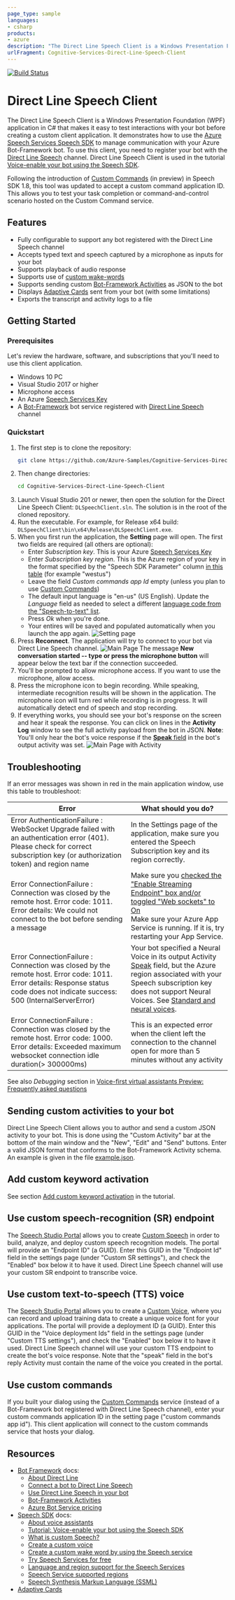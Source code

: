 ```yaml
---
page_type: sample
languages:
- csharp
products:
- azure
description: "The Direct Line Speech Client is a Windows Presentation Foundation (WPF) application in C# that makes it easy to test interactions with your bot before creating a custom client application."
urlFragment: Cognitive-Services-Direct-Line-Speech-Client
---
```


[![Build Status](https://msasg.visualstudio.com/Skyman/_apis/build/status/Azure-Samples.Cognitive-Services-Direct-Line-Speech-Client?branchName=master)](https://msasg.visualstudio.com/Skyman/_build/latest?definitionId=10284&branchName=master)

# Direct Line Speech Client

The Direct Line Speech Client is a Windows Presentation Foundation (WPF) application in C# that makes it easy to test interactions with your bot before creating a custom client application. It demonstrates how to use the [Azure Speech Services Speech SDK](https://docs.microsoft.com/azure/cognitive-services/speech-service/speech-sdk) to manage communication with your Azure Bot-Framework bot. To use this client, you need to register your bot with the [Direct Line Speech](https://docs.microsoft.com/en-us/azure/bot-service/bot-service-channel-connect-directlinespeech?view=azure-bot-service-4.0) channel. Direct Line Speech Client is used in the tutorial [Voice-enable your bot using the Speech SDK](https://docs.microsoft.com/en-us/azure/cognitive-services/speech-service/tutorial-voice-enable-your-bot-speech-sdk).

Following the introduction of [Custom Commands](https://docs.microsoft.com/en-us/azure/cognitive-services/speech-service/custom-commands) (in preview) in Speech SDK 1.8, this tool was updated to accept a custom command application ID. This allows you to test your task completion or command-and-control scenario hosted on the Custom Command service.

## Features

* Fully configurable to support any bot registered with the Direct Line Speech channel
* Accepts typed text and speech captured by a microphone as inputs for your bot
* Supports playback of audio response
* Supports use of [custom wake-words](https://docs.microsoft.com/en-us/azure/cognitive-services/speech-service/speech-devices-sdk-create-kws)
* Supports sending custom [Bot-Framework Activities](https://github.com/Microsoft/botframework-sdk/blob/master/specs/botframework-activity/botframework-activity.md) as JSON to the bot
* Displays [Adaptive Cards](https://adaptivecards.io/) sent from your bot (with some limitations)
* Exports the transcript and activity logs to a file

## Getting Started

### Prerequisites

Let's review the hardware, software, and subscriptions that you'll need to use this client application.

- Windows 10 PC
- Visual Studio 2017 or higher
- Microphone access
- An Azure [Speech Services Key](https://docs.microsoft.com/en-us/azure/cognitive-services/speech-service/get-started)
- A [Bot-Framework](https://dev.botframework.com/) bot service registered with [Direct Line Speech](https://docs.microsoft.com/en-us/azure/bot-service/bot-service-channel-connect-directlinespeech?view=azure-bot-service-4.0) channel

### Quickstart

1. The first step is to clone the repository:
   ```bash
   git clone https://github.com/Azure-Samples/Cognitive-Services-Direct-Line-Speech-Client.git
   ```
2. Then change directories:
   ```bash
   cd Cognitive-Services-Direct-Line-Speech-Client
   ```
3. Launch Visual Studio 201 or newer, then open the solution for the Direct Line Speech Client: `DLSpeechClient.sln`. The solution is in the root of the cloned repository.
4. Run the executable. For example, for Release x64 build: `DLSpeechClient\bin\x64\Release\DLSpeechClient.exe`.
5. When you first run the application, the **Setting** page will open. The first two fields are required (all others are optional):
    - Enter _Subscription key_. This is your Azure [Speech Services Key](https://docs.microsoft.com/en-us/azure/cognitive-services/speech-service/get-started)
    - Enter _Subscription key region_. This is the Azure region of your key in the format specified by the "Speech SDK Parameter" column [in this table](https://docs.microsoft.com/en-us/azure/cognitive-services/speech-service/regions#speech-to-text-text-to-speech-and-translation) (for example "westus")
    - Leave the field _Custom commands app Id_ empty (unless you plan to use [Custom Commands](#use-custom-commands))
    - The default input language is "en-us" (US English). Update the _Language_ field as needed to select a different [language code from the "Speech-to-text" list](https://docs.microsoft.com/en-us/azure/cognitive-services/speech-service/language-support).
    - Press _Ok_ when you're done.
    - Your entires will be saved and populated automatically when you launch the app again.
![Setting page](docs/media/SettingsPage.png)  
6. Press **Reconnect**. The application will try to connect to your bot via Direct Line Speech channel.
![Main Page](docs/media/MainPage.png)
The message **New conversation started -- type or press the microphone button** will appear below the text bar if the connection succeeded.
7. You'll be prompted to allow microphone access. If you want to use the microphone, allow access.
8. Press the microphone icon to begin recording. While speaking, intermediate recognition results will be shown in the application. The microphone icon will turn red while recording is in progress. It will automatically detect end of speech and stop recording.
9. If everything works, you should see your bot's response on the screen and hear it speak the response. You can click on lines in the **Activity Log** window to see the full activity payload from the bot in JSON.
    **Note**: You'll only hear the bot's voice response if the [**Speak** field](https://github.com/Microsoft/botframework-sdk/blob/master/specs/botframework-activity/botframework-activity.md#speak) in the bot's output activity was set.
![Main Page with Activity](docs/media/MainPageWithActivity.png)

## Troubleshooting

If an error messages was shown in red in the main application window, use this table to troubleshoot:

| Error | What should you do? |
|-------|----------------------|
|Error AuthenticationFailure : WebSocket Upgrade failed with an authentication error (401). Please check for correct subscription key (or authorization token) and region name| In the Settings page of the application, make sure you entered the Speech Subscription key and its region correctly.|
|Error ConnectionFailure : Connection was closed by the remote host. Error code: 1011. Error details: We could not connect to the bot before sending a message | Make sure you [checked the "Enable Streaming Endpoint" box and/or toggled "Web sockets" to On](https://docs.microsoft.com/en-us/azure/bot-service/bot-service-channel-connect-directlinespeech?view=azure-bot-service-4.0#enable-the-bot-framework-protocol-streaming-extensions)<br>Make sure your Azure App Service is running. If it is, try restarting your App Service.|
|Error ConnectionFailure : Connection was closed by the remote host. Error code: 1011. Error details: Response status code does not indicate success: 500 (InternalServerError)| Your bot specified a Neural Voice in its output Activity [Speak](https://github.com/microsoft/botframework-sdk/blob/master/specs/botframework-activity/botframework-activity.md#speak) field, but the Azure region associated with your Speech subscription key does not support Neural Voices. See [Standard and neural voices](https://docs.microsoft.com/en-us/azure/cognitive-services/speech-service/regions#standard-and-neural-voices).|
|Error ConnectionFailure : Connection was closed by the remote host. Error code: 1000. Error details: Exceeded maximum websocket connection idle duration(> 300000ms)| This is an expected error when the client left the connection to the channel open for more than 5 minutes without any activity |

See also _Debugging_ section in [Voice-first virtual assistants Preview: Frequently asked questions](https://docs.microsoft.com/en-us/azure/cognitive-services/speech-service/faq-voice-first-virtual-assistants#debugging)

## Sending custom activities to your bot

Direct Line Speech Client allows you to author and send a custom JSON activity to your bot. This is done using the "Custom Activity" bar at the bottom of the main window and the "New", "Edit" and "Send" buttons. Enter a valid JSON format that conforms to the Bot-Framework Activity schema. An example is given in the file [example.json](docs/json/example.json).

## Add custom keyword activation

See section [Add custom keyword activation](https://docs.microsoft.com/en-us/azure/cognitive-services/speech-service/tutorial-voice-enable-your-bot-speech-sdk#add-custom-keyword-activation) in the tutorial.

## Use custom speech-recognition (SR) endpoint

The [Speech Studio Portal](https://speech.microsoft.com/portal/) allows you to create [Custom Speech](https://docs.microsoft.com/en-us/azure/cognitive-services/speech-service/how-to-custom-speech) in order to build, analyze, and deploy custom speech recognition models. The portal will provide an "Endpoint ID" (a GUID). Enter this GUID in the "Endpoint Id" field in the settings page (under "Custom SR settings"), and check the "Enabled" box below it to have it used. Direct Line Speech channel will use your custom SR endpoint to transcribe voice.

## Use custom text-to-speech (TTS) voice

The [Speech Studio Portal](https://speech.microsoft.com/portal/) allows you to create a [Custom Voice](https://docs.microsoft.com/en-us/azure/cognitive-services/speech-service/how-to-custom-voice-create-voice), where you can record and upload training data to create a unique voice font for your applications. The portal will provide a deployment ID (a GUID). Enter this GUID in the "Voice deployment Ids" field in the settings page (under "Custom TTS settings"), and check the "Enabled" box below it to have it used. Direct Line Speech channel will use your custom TTS endpoint to create the bot's voice response. Note that the "speak" field in the bot's reply Activity must contain the name of the voice you created in the portal.

## Use custom commands

If you built your dialog using the [Custom Commands](https://docs.microsoft.com/en-us/azure/cognitive-services/speech-service/custom-commands) service (instead of a Bot-Framework bot registered with Direct Line Speech channel), enter your custom commands application ID in the setting page ("custom commands app id"). This client application will connect to the custom commands service that hosts your dialog.

## Resources
- [Bot Framework](https://dev.botframework.com/) docs:
  - [About Direct Line](https://docs.microsoft.com/en-us/azure/bot-service/bot-service-channel-directline?view=azure-bot-service-4.0)
  - [Connect a bot to Direct Line Speech](https://docs.microsoft.com/en-us/azure/bot-service/bot-service-channel-connect-directlinespeech?view=azure-bot-service-4.0)
  - [Use Direct Line Speech in your bot](https://docs.microsoft.com/en-us/azure/bot-service/directline-speech-bot?view=azure-bot-service-4.0)
  - [Bot-Framework Activities](https://github.com/Microsoft/botframework-sdk/blob/master/specs/botframework-activity/botframework-activity.md)
  - [Azure Bot Service pricing](https://azure.microsoft.com/en-gb/pricing/details/bot-service/)
- [Speech SDK](https://docs.microsoft.com/en-us/azure/cognitive-services/speech-service/speech-sdk) docs:
  - [About voice assistants](https://docs.microsoft.com/en-us/azure/cognitive-services/Speech-Service/voice-assistants)
  - [Tutorial: Voice-enable your bot using the Speech SDK](https://docs.microsoft.com/en-us/azure/cognitive-services/speech-service/tutorial-voice-enable-your-bot-speech-sdk)
  - [What is custom Speech?](https://docs.microsoft.com/en-us/azure/cognitive-services/speech-service/how-to-custom-speech)
  - [Create a custom voice](https://docs.microsoft.com/en-us/azure/cognitive-services/speech-service/how-to-custom-voice-create-voice)
  - [Create a custom wake word by using the Speech service](https://docs.microsoft.com/en-us/azure/cognitive-services/speech-service/speech-devices-sdk-create-kws)
  - [Try Speech Services for free](https://docs.microsoft.com/en-us/azure/cognitive-services/speech-service/get-started)
  - [Language and region support for the Speech Services](https://docs.microsoft.com/en-us/azure/cognitive-services/speech-service/language-support)
  - [Speech Service supported regions](https://docs.microsoft.com/en-us/azure/cognitive-services/speech-service/regions)
  - [Speech Synthesis Markup Language (SSML)](https://docs.microsoft.com/en-us/azure/cognitive-services/speech-service/speech-synthesis-markup)
- [Adaptive Cards](https://adaptivecards.io/)
